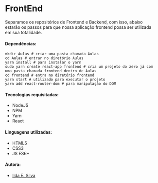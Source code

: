 # FrontEnd

Separamos os repositórios de Frontend e Backend, com isso, abaixo estarão os passos para que nossa aplicação frontend possa ser utilizada em sua totalidade.

#### Dependências:

```Shell
mkdir Aulas # criar uma pasta chamada Aulas
cd Aulas # entrar no diretório Aulas
yarn install # para instalar o yarn
sudo yarn create react-app frontend # cria um projeto do zero já com uma pasta chamada frontend dentro de Aulas
cd frontend # entra no diretório frontend
yarn start # utilizado para executar o projeto
yarn add react-router-dom # para manipulação do DOM
```

#### Tecnologias requisitadas:

- NodeJS
- NPM
- Yarn
- React

#### Linguagens utilizadas:

- HTML5
- CSS3
- JS ES6+

#### Autora:

- [Ilda E. Silva](https://linkedin.com/in/ilda-silva-neta/)
